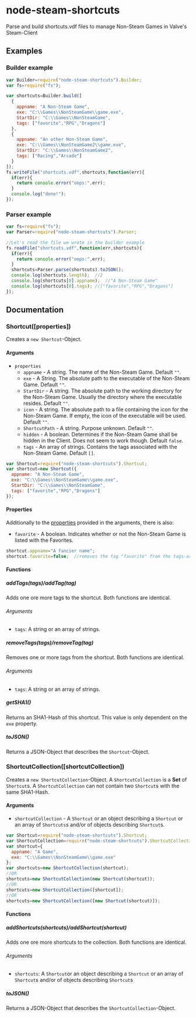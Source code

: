 # node-steam-shortcuts
Parse and build shortcuts.vdf files to manage Non-Steam Games in Valve's Steam-Client

<a name="examples"></a>
## Examples
<a name="example_builder"></a>
### Builder example
```js
var Builder=require("node-steam-shortcuts").Builder;
var fs=require("fs");

var shortcuts=Builder.build([
  {
    appname: "A Non-Steam Game",
    exe: "C:\\Games\\NonSteamGame\\game.exe",
    StartDir: "C:\\Games\\NonSteamGame",
    tags: ["favorite","RPG","Dragons"]
  },
  {
    appname: "An other Non-Steam Game",
    exe: "C:\\Games\\NonSteamGame2\\game.exe",
    StartDir: "C:\\Games\\NonSteamGame2",
    tags: ["Racing","Arcade"]
  }
]);
fs.writeFile("shortcuts.vdf",shortcuts,function(err){
  if(err){
    return console.error("oops:",err);
  }
  console.log("done!");
});
```
<a name="example_parser"></a>
### Parser example

```js
var fs=require("fs");
var Parser=require("node-steam-shortcuts").Parser;

//Let's read the file we wrote in the builder example
fs.readFile("shortcuts.vdf",function(err,shortcuts){
  if(err){
    return console.error("oops:",err);
  }
  shortcuts=Parser.parse(shortcuts).toJSON();
  console.log(shortcuts.length);  //2
  console.log(shortcuts[0].appname);  //"A Non-Steam Game"
  console.log(shortcuts[0].tags); //["favorite","RPG","Dragons"]
});
```
<a name="documentation"></a>
## Documentation
<a name="documentation_shortcut"></a>
### Shortcut([properties])

Creates a `new Shortcut`-Object.

<a name="documentation_shortcut_arguments"></a>
#### Arguments

* `properties`
  * `appname` - A string. The name of the Non-Steam Game. Default `""`.
  * `exe` - A String. The absolute path to the executable of the Non-Steam Game. Default `""`.
  * `StartDir` - A string. The absolute path to the working directory for the Non-Steam Game. Usually the directory where the executable resides. Default `""`.
  * `icon` - A string. The absolute path to a file containing the icon for the Non-Steam Game. If empty, the icon of the executable will be used. Default `""`.
  * `ShortcutPath` - A string. Purpose unknown. Default `""`.
  * `hidden` - A boolean. Determines if the Non-Steam Game shall be hidden in the Client. Does not seem to work though. Default `false`.
  * `tags` - An array of strings. Contains the tags associated with the Non-Steam Game. Default `[]`.

```js
var Shortcut=require("node-steam-shortcuts").Shortcut;
var shortcut=new Shortcut({
  appname: "A Non-Steam Game",
  exe: "C:\\Games\\NonSteamGame\\game.exe",
  StartDir: "C:\\Games\\NonSteamGame",
  tags: ["favorite","RPG","Dragons"]
});
```

<a name="documentation_shortcut_properties"></a>
#### Properties
Additionally to the [properties](#documentation_shortcut_arguments_properties) provided in the arguments, there is also:
* `favorite` - A boolean. Indicates whether or not the Non-Steam Game is listed with the Favorites.

```js
shortcut.appname="A fancier name";
shortcut.favorite=false;  //removes the tag "favorite" from the tags-array
```

<a name="documentation_shortcut_functions"></a>
#### Functions
<a name="documentation_shortcut_functions_addTags"></a>
##### addTags(tags)/addTag(tag)
Adds one ore more tags to the shortcut. Both functions are identical.
###### Arguments
* `tags`: A string or an array of strings.

<a name="documentation_shortcut_functions_removeTags"></a>
##### removeTags(tags)/removeTag(tag)
Removes one or more tags from the shortcut. Both functions are identical.
###### Arguments
* `tags`: A string or an array of strings.

<a name="documentation_shortcut_functions_getSHA1"></a>
##### getSHA1()
Returns an SHA1-Hash of this shortcut. This value is only dependent on the `exe` property.

##### toJSON()
Returns a JSON-Object that describes the `Shortcut`-Object.

<a name="documentation_shortcutcollection"></a>
### ShortcutCollection([shortcutCollection])

Creates a `new ShortcutCollection`-Object. A `ShortcutCollection` is a __Set__ of `Shortcut`s. A `ShortcutCollection` can not contain two `Shortcut`s with the same SHA1-Hash.

<a name="documentation_shortcutcollection_arguments"></a>
#### Arguments

* `shortcutCollection` - A `Shortcut` or an object describing a `Shortcut` or an array of `Shortcuts`s and/or of objects describing `Shortcut`s.

```js
var Shortcut=require("node-steam-shortcuts").Shortcut;
var ShortcutCollection=require("node-steam-shortcuts").ShortcutCollection;
var shortcut={
  appname: "A Game",
  exe: "C:\\Games\\NonSteamGame\\game.exe"
};
var shortcuts=new ShortcutCollection(shortcut);
//OR
shortcuts=new ShortcutCollection(new Shortcut(shortcut));
//OR
shortcuts=new ShortcutCollection([shortcut]);
//OR
shortcuts=new ShortcutCollection([new Shortcut(shortcut)]);
```

<a name="documentation_shortcutcollection_functions"></a>
#### Functions

##### addShortcuts(shortcuts)/addShortcut(shortcut)
Adds one ore more shortcuts to the collection. Both functions are identical.
###### Arguments
* `shortcuts`: A `Shortcut`or an object describing a `Shortcut` or an array of `Shortcut`s and/or of objects describing `Shortcut`s

##### toJSON()
Returns a JSON-Object that describes the `ShortcutCollection`-Object.

<!-- TODO Builder & Parser -->
